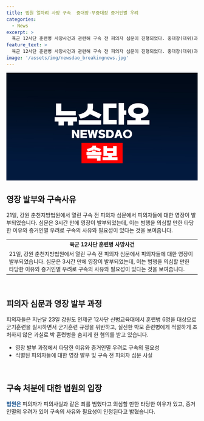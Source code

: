 ```yaml
---
title: 법원 얼차려 사망 구속  중대장·부중대장 증거인멸 우려
categories:
  - News
excerpt: >
  육군 12사단 훈련병 사망사건과 관련해 구속 전 피의자 심문이 진행되었다. 중대장(대위)과 부중대장은 규정을 위반한 군기훈련과 업무상과실치사 등 혐의를 받고 있으며, 영장이 발부되었다. 법원은 증거인멸 우려와 구속의 필요성을 인정하며 영장을 발부했다. 사건은 발생한 지 약 한달이 지났으며, 피의자들은 해당 사건과 관련된 혐의를 받고 있다.
feature_text: >
  육군 12사단 훈련병 사망사건과 관련해 구속 전 피의자 심문이 진행되었다. 중대장(대위)과 부중대장은 규정을 위반한 군기훈련과 업무상과실치사 등 혐의를 받고 있으며, 영장이 발부되었다. 법원은 증거인멸 우려와 구속의 필요성을 인정하며 영장을 발부했다. 사건은 발생한 지 약 한달이 지났으며, 피의자들은 해당 사건과 관련된 혐의를 받고 있다.
image: '/assets/img/newsdao_breakingnews.jpg'
---
```


<p><img src="/assets/img/newsdao_breakingnews.jpg" alt="koreaapp 속보" /></p>

<h2 data-ke-size="size26">영장 발부와 구속사유</h2>

<p data-ke-size="size16">21일, 강원 춘천지방법원에서 열린 구속 전 피의자 심문에서 피의자들에 대한 영장이 발부되었습니다. 심문은 3시간 만에 영장이 발부되었는데, 이는 범행을 의심할 만한 타당한 이유와 증거인멸 우려로 구속의 사유와 필요성이 있다는 것을 보여줍니다.</p>

<table>
  <tr>
    <td style="text-align: center; height: 17px;"><b>육군 12사단 훈련병 사망사건</b></td>
  </tr>
  <tr>
    <td>21일, 강원 춘천지방법원에서 열린 구속 전 피의자 심문에서 피의자들에 대한 영장이 발부되었습니다. 심문은 3시간 만에 영장이 발부되었는데, 이는 범행을 의심할 만한 타당한 이유와 증거인멸 우려로 구속의 사유와 필요성이 있다는 것을 보여줍니다.</td>
  </tr>
</table>

<p data-ke-size="size16">&nbsp;</p>

<h2 data-ke-size="size26">피의자 심문과 영장 발부 과정</h2>

<p data-ke-size="size16">피의자들은 지난달 23일 강원도 인제군 12사단 신병교육대에서 훈련병 6명을 대상으로 군기훈련을 실시하면서 군기훈련 규정을 위반하고, 실신한 박모 훈련병에게 적절하게 조처하지 않은 과실로 박 훈련병을 숨지게 한 혐의를 받고 있습니다.</p>

<ul>
  <li>영장 발부 과정에서 타당한 이유와 증거인멸 우려로 구속의 필요성</li>
  <li>식별된 피의자들에 대한 영장 발부 및 구속 전 피의자 심문 사실</li>
</ul>

<p data-ke-size="size16">&nbsp;</p>

<h2 data-ke-size="size26">구속 처분에 대한 법원의 입장</h2>

<p data-ke-size="size16"><b><span style="color: #1a5490;">법원은</span></b> 피의자가 피의사실과 같은 죄를 범했다고 의심할 만한 타당한 이유가 있고, 증거인멸의 우려가 있어 구속의 사유와 필요성이 인정된다고 밝혔습니다.</p>

<p data-ke-size="size16">&nbsp;</p>

